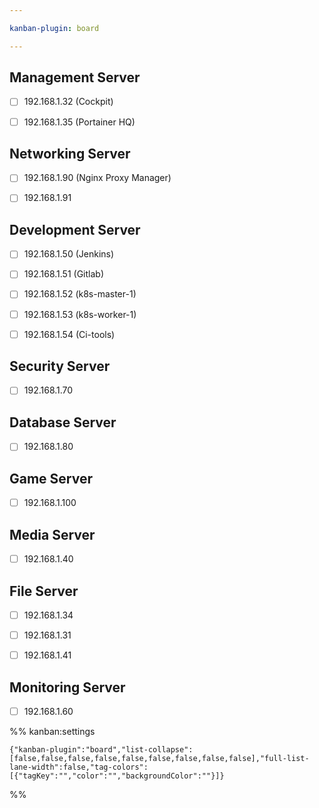 ```yaml
---

kanban-plugin: board

---
```


## Management Server

- [ ] 192.168.1.32 (Cockpit)
- [ ] 192.168.1.35 (Portainer HQ)


## Networking Server

- [ ] 192.168.1.90 (Nginx Proxy Manager)
- [ ] 192.168.1.91


## Development Server

- [ ] 192.168.1.50 (Jenkins)
- [ ] 192.168.1.51 (Gitlab)
- [ ] 192.168.1.52 (k8s-master-1)
- [ ] 192.168.1.53 (k8s-worker-1)
- [ ] 192.168.1.54 (Ci-tools)


## Security Server

- [ ] 192.168.1.70


## Database Server

- [ ] 192.168.1.80


## Game Server

- [ ] 192.168.1.100


## Media Server

- [ ] 192.168.1.40


## File Server

- [ ] 192.168.1.34
- [ ] 192.168.1.31
- [ ] 192.168.1.41


## Monitoring Server

- [ ] 192.168.1.60




%% kanban:settings
```
{"kanban-plugin":"board","list-collapse":[false,false,false,false,false,false,false,false,false],"full-list-lane-width":false,"tag-colors":[{"tagKey":"","color":"","backgroundColor":""}]}
```
%%